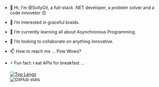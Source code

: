 - 👋 Hi, I'm @SollyGit, a full-stack .NET developer, a problem solver and a code innovetor 😊
- 👀 I’m interested in graceful braids.
- 🌱 I’m currently learning all about Asynchronous Programming.
- 💞️ I’m looking to collaborate on anything innovative.
- 📫 How to reach me ... Pow Wows?
- ⚡ Fun fact: I eat APIs for breakfast ...

  [![Top Langs](https://github-readme-stats.vercel.app/api/top-langs/?username=sollygit&layout=compact)](https://github.com/anuraghazra/github-readme-stats)
  <br />
  ![GitHub stats](https://github-readme-stats.vercel.app/api?username=sollygit&show_icons=true)




